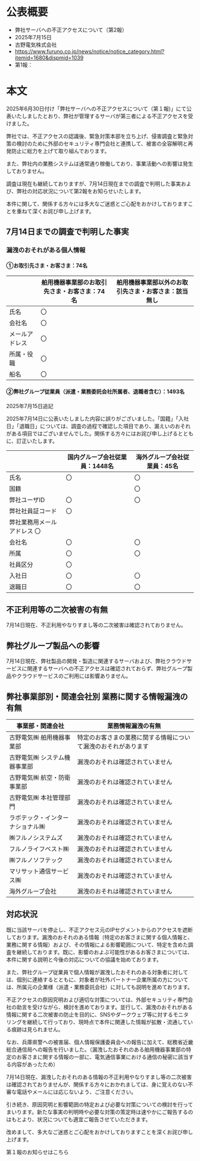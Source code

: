 # 公表概要
- 弊社サーバへの不正アクセスについて（第2報）
- 2025年7月15日
- 古野電気株式会社
- https://www.furuno.co.jp/news/notice/notice_category.html?itemid=1680&dispmid=1039
- 第1報：

# 本文
2025年6月30日付け「弊社サーバへの不正アクセスについて（第１報)」にて公表いたしましたとおり、弊社が管理するサーバが第三者による不正アクセスを受けました。

弊社では、不正アクセスの認識後、緊急対策本部を立ち上げ、侵害調査と緊急対策の検討のために外部のセキュリティ専門会社と連携して、被害の全容解明と再発防止に総力を上げて取り組んでおります。

また、弊社内の業務システムは通常通り稼働しており、事業活動への影響は発生しておりません。

調査は現在も継続しておりますが、7月14日現在までの調査で判明した事実および、弊社の対応状況について第2報をお知らせいたします。

本件に関して、関係する方々には多大なご迷惑とご心配をおかけしておりますことを重ねて深くお詫び申し上げます。

## 7月14日までの調査で判明した事実
### 漏洩のおそれがある個人情報
#### ①お取引先さま・お客さま：74名
| |舶用機器事業部のお取引先さま・お客さま：74名|舶用機器事業部以外のお取引先さま・お客さま：該当無し|
|---|---|---|
|氏名|〇| |	
|会社名|〇|	|
|メールアドレス|〇|	|
|所属・役職|〇|	|
|船名|〇|	|

#### ②弊社グループ従業員（派遣・業務委託会社所属者、退職者含む）：1493名
2025年7月15日追記

2025年7月14日に公表いたしました内容に誤りがございました。「国籍」「入社日」「退職日」については、調査の過程で確認した項目であり、漏えいのおそれがある項目ではございませんでした。関係する方々にはお詫び申し上げるとともに、訂正いたします。

| |国内グループ会社従業員：1448名|海外グループ会社従業員：45名|
|---|---|---|
|氏名|	〇|	〇|
|国籍|		|〇|
|弊社ユーザID|	〇|	〇|
|弊社社員証コード|	〇|	|
|弊社業務用メールアドレス	〇	
|会社名|	〇|	〇|
|所属	|〇|	〇|
|社員区分|	〇|	|
|入社日	|〇|	〇|
|退職日|	〇|	〇|

## 不正利用等の二次被害の有無
7月14日現在、不正利用やなりすまし等の二次被害は確認されておりません。

## 弊社グループ製品への影響
7月14日現在、弊社製品の開発・製造に関連するサーバおよび、弊社クラウドサービスに関連するサーバへの不正アクセスは確認されておらず、弊社グループ製品やクラウドサービスのご利用には影響ありません。

## 弊社事業部別・関連会社別 業務に関する情報漏洩の有無
|事業部・関連会社|業務情報漏洩の有無|
|---|---|
|古野電気㈱ 舶用機器事業部|	特定のお客さまの業務に関する情報について漏洩のおそれがあります|
|古野電気㈱ システム機器事業部|	漏洩のおそれは確認されていません|
|古野電気㈱ 航空・防衛事業部|	漏洩のおそれは確認されていません|
古野電気㈱ 本社管理部門	|漏洩のおそれは確認されていません|
|ラボテック・インターナショナル㈱	|漏洩のおそれは確認されていません|
|㈱フルノシステムズ|	漏洩のおそれは確認されていません|
|フルノライフベスト㈱	|漏洩のおそれは確認されていません|
|㈱フルノソフテック	|漏洩のおそれは確認されていません|
|マリサット通信サービス㈱	|漏洩のおそれは確認されていません|
|海外グループ会社|漏洩のおそれは確認されていません|

## 対応状況
既に当該サーバを停止し、不正アクセス元のIPセグメントからのアクセスを遮断しております。漏洩のおそれのある情報（特定のお客さまに関する個人情報と、業務に関する情報）および、その情報による影響範囲について、特定を含めた調査を継続しております。既に、影響のおよぶ可能性があるお客さまについては、本件に関する説明と今後の対応についての協議を始めております。

また、弊社グループ従業員で個人情報が漏洩したおそれのある対象者に対しては、個別に連絡するとともに、対象者が社外パートナー企業所属の方については、所属元の企業様（派遣・業務委託会社）に対しても説明を進めております。

不正アクセスの原因究明および適切な対策については、外部セキュリティ専門会社の助言を受けながら、検討を進めております。並行して、漏洩のおそれがある情報に関する二次被害の防止を目的に、SNSやダークウェブ等に対するモニタリングを継続して行っており、現時点で本件に関連した情報が拡散・流通している痕跡は見られません。

なお、兵庫県警への被害届、個人情報保護委員会への報告に加えて、総務省近畿総合通信局への報告を行いました。（漏洩したおそれのある舶用機器事業部の特定のお客さまに関する情報の一部に、電気通信事業における通信の秘密に該当する内容があったため）

7月14日現在、漏洩したおそれのある情報の不正利用やなりすまし等の二次被害は確認されておりませんが、関係する方々におかれましては、身に覚えのない不審な電話やメールには応じないよう、ご注意ください。

引き続き、原因究明と影響範囲の特定および必要な対策についての検討を行ってまいります。新たな事実の判明時や必要な対策の策定時は速やかにご報告するのはもとより、状況についても適宜ご報告させていただきます。

改めまして、多大なご迷惑とご心配をおかけしておりますことを深くお詫び申し上げます。

第１報のお知らせはこちら
